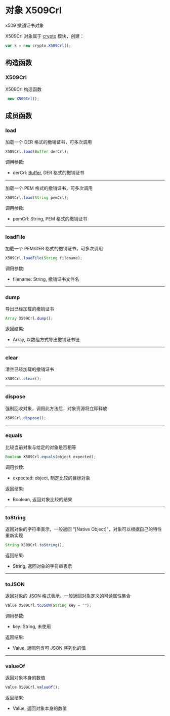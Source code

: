 # 对象 X509Crl
x509 撤销证书对象

X509Crl 对象属于 [crypto](../../module/ifs/crypto.md) 模块，创建：
```JavaScript
var k = new crypto.X509Crl();
```

## 构造函数
        
### X509Crl
X509Crl 构造函数
```JavaScript
 new X509Crl();
```

## 成员函数
        
### load
加载一个 DER 格式的撤销证书，可多次调用
```JavaScript
X509Crl.load(Buffer derCrl);
```

调用参数:
* derCrl: [Buffer](Buffer.md), DER 格式的撤销证书

--------------------------
加载一个 PEM 格式的撤销证书，可多次调用
```JavaScript
X509Crl.load(String pemCrl);
```

调用参数:
* pemCrl: String, PEM 格式的撤销证书

--------------------------
### loadFile
加载一个 PEM/DER 格式的撤销证书，可多次调用
```JavaScript
X509Crl.loadFile(String filename);
```

调用参数:
* filename: String, 撤销证书文件名

--------------------------
### dump
导出已经加载的撤销证书
```JavaScript
Array X509Crl.dump();
```

返回结果:
* Array, 以数组方式导出撤销证书链

--------------------------
### clear
清空已经加载的撤销证书
```JavaScript
X509Crl.clear();
```

--------------------------
### dispose
强制回收对象，调用此方法后，对象资源将立即释放
```JavaScript
X509Crl.dispose();
```

--------------------------
### equals
比较当前对象与给定的对象是否相等
```JavaScript
Boolean X509Crl.equals(object expected);
```

调用参数:
* expected: object, 制定比较的目标对象

返回结果:
* Boolean, 返回对象比较的结果

--------------------------
### toString
返回对象的字符串表示，一般返回 "[Native Object]"，对象可以根据自己的特性重新实现
```JavaScript
String X509Crl.toString();
```

返回结果:
* String, 返回对象的字符串表示

--------------------------
### toJSON
返回对象的 JSON 格式表示，一般返回对象定义的可读属性集合
```JavaScript
Value X509Crl.toJSON(String key = "");
```

调用参数:
* key: String, 未使用

返回结果:
* Value, 返回包含可 JSON 序列化的值

--------------------------
### valueOf
返回对象本身的数值
```JavaScript
Value X509Crl.valueOf();
```

返回结果:
* Value, 返回对象本身的数值


